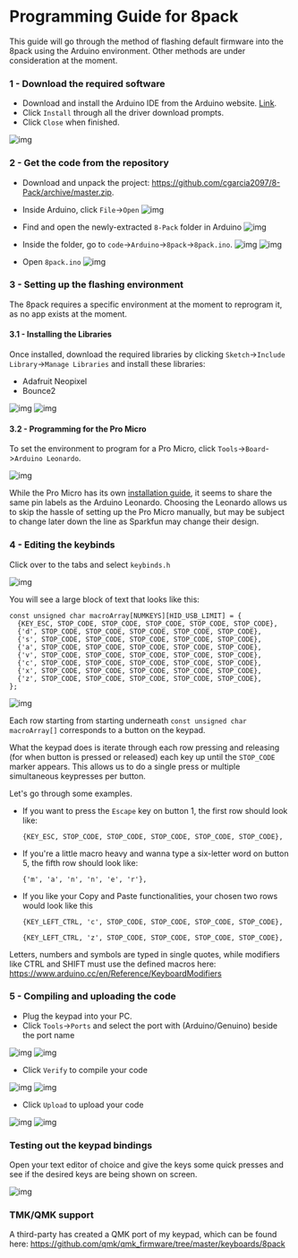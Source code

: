 # Programming Guide for 8pack
This guide will go through the method of flashing default firmware into the 8pack using the Arduino environment. Other methods are under consideration at the moment. 

### 1 - Download the required software
- Download and install the Arduino IDE from the Arduino website. [Link](https://www.arduino.cc/en/Main/Software). 
- Click `Install` through all the driver download prompts.
- Click `Close` when finished.

![img](./images/programming/getarduino.png)

### 2 - Get the code from the repository
- Download and unpack the project: https://github.com/cgarcia2097/8-Pack/archive/master.zip. 
- Inside Arduino, click `File`->`Open`
![img](./images/programming/clickopen.png)

- Find and open the newly-extracted `8-Pack` folder in Arduino
![img](./images/programming/opencode.png)

- Inside the folder, go to `code`->`Arduino`->`8pack`->`8pack.ino`.
![img](./images/programming/openArduino.png)
![img](./images/programming/open8pack.png)

- Open `8pack.ino`
![img](./images/programming/openfile.png)

### 3 - Setting up the flashing environment
The 8pack requires a specific environment at the moment to reprogram it, as no app exists at the moment.

#### 3.1 - Installing the Libraries
Once installed, download the required libraries by clicking `Sketch`->`Include Library`->`Manage Libraries` and install these libraries:
  - Adafruit Neopixel
  - Bounce2

![img](./images/programming/openLibrary.png)
![img](./images/programming/installLibrary.png)

#### 3.2 - Programming for the Pro Micro
To set the environment to program for a Pro Micro, click `Tools`->`Board`->`Arduino Leonardo`. 

![img](./images/programming/chooseboard.png)

While the Pro Micro has its own [installation guide](https://learn.sparkfun.com/tutorials/pro-micro--fio-v3-hookup-guide/all), it seems to share the same pin labels as the Arduino Leonardo. Choosing the Leonardo allows us to skip the hassle of setting up the Pro Micro manually, but may be subject to change later down the line as Sparkfun may change their design.

### 4 - Editing the keybinds
Click over to the tabs and select `keybinds.h`

![img](./images/programming/openkeybinds.png)

You will see a large block of text that looks like this:
``` 
const unsigned char macroArray[NUMKEYS][HID_USB_LIMIT] = {
  {KEY_ESC, STOP_CODE, STOP_CODE, STOP_CODE, STOP_CODE, STOP_CODE},
  {'d', STOP_CODE, STOP_CODE, STOP_CODE, STOP_CODE, STOP_CODE},
  {'s', STOP_CODE, STOP_CODE, STOP_CODE, STOP_CODE, STOP_CODE},
  {'a', STOP_CODE, STOP_CODE, STOP_CODE, STOP_CODE, STOP_CODE},
  {'v', STOP_CODE, STOP_CODE, STOP_CODE, STOP_CODE, STOP_CODE},
  {'c', STOP_CODE, STOP_CODE, STOP_CODE, STOP_CODE, STOP_CODE},
  {'x', STOP_CODE, STOP_CODE, STOP_CODE, STOP_CODE, STOP_CODE},
  {'z', STOP_CODE, STOP_CODE, STOP_CODE, STOP_CODE, STOP_CODE},
};
```

![img](./images/programming/tobeEdited.png)


Each row starting from starting underneath `const unsigned char macroArray[]` corresponds to a button on the keypad.

What the keypad does is iterate through each row pressing and releasing (for when button is pressed or released) each key up until the `STOP_CODE` marker appears. This allows us to do a single press or multiple simultaneous keypresses per button.

Let's go through some examples.

- If you want to press the `Escape` key on button 1, the first row should look like:

  `{KEY_ESC, STOP_CODE, STOP_CODE, STOP_CODE, STOP_CODE, STOP_CODE},`

- If you're a little macro heavy and wanna type a six-letter word on button 5, the fifth row should look like:

  `{'m', 'a', 'n', 'n', 'e', 'r'},`

- If you like your Copy and Paste functionalities, your chosen two rows would look like this

  `{KEY_LEFT_CTRL, 'c', STOP_CODE, STOP_CODE, STOP_CODE, STOP_CODE},`

  `{KEY_LEFT_CTRL, 'z', STOP_CODE, STOP_CODE, STOP_CODE, STOP_CODE},`

Letters, numbers and symbols are typed in single quotes, while modifiers like CTRL and SHIFT must use the defined macros here: https://www.arduino.cc/en/Reference/KeyboardModifiers


### 5 - Compiling and uploading the code
- Plug the keypad into your PC.
- Click `Tools`->`Ports` and select the port with (Arduino/Genuino) beside the port name

![img](./images/programming/chooseport.png)
![img](./images/programming/portSelected.png)


- Click `Verify` to compile your code

![img](./images/programming/clickverify.png)
![img](./images/programming/verifyoutput.png)

- Click `Upload` to upload your code

![img](./images/programming/clickupload.png)
![img](./images/programming/uploadoutput.png)

### Testing out the keypad bindings
Open your text editor of choice and give the keys some quick presses and see if the desired keys are being shown on screen. 

![img](./images/programming/testing.png)

### TMK/QMK support
A third-party has created a QMK port of my keypad, which can be found here: https://github.com/qmk/qmk_firmware/tree/master/keyboards/8pack

